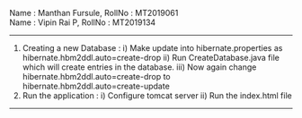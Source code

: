 Name : Manthan Fursule,  RollNo : MT2019061  
Name : Vipin Rai P,  RollNo : MT2019134

------------------------------------------------------------------------------------------------------------------------------------------------------------------------------------------------------------------


1) Creating a new Database : 
    i) Make update into hibernate.properties as hibernate.hbm2ddl.auto=create-drop
    ii) Run CreateDatabase.java file which will create entries in the database.
    iii) Now again change hibernate.hbm2ddl.auto=create-drop to hibernate.hbm2ddl.auto=create-update
2) Run the application :
    i) Configure tomcat server
    ii) Run the index.html file
        
    

--------------------------------------------------------------------------------------------------------------------------------------------------------------------------------------------------------------------    
